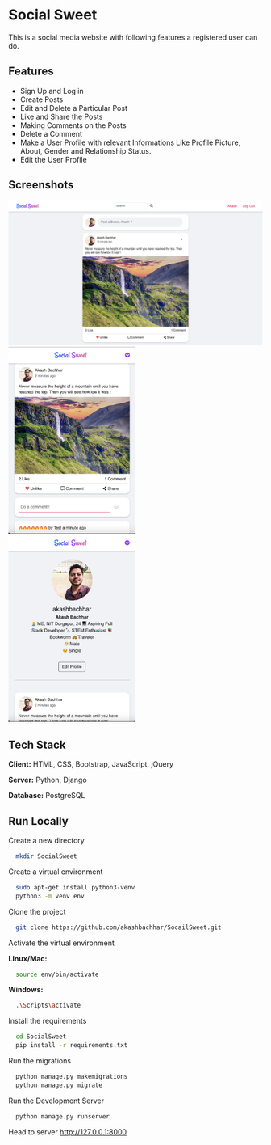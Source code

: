 
# Social Sweet

This is a social media website with following features a registered user can do.


## Features

- Sign Up and Log in
- Create Posts
- Edit and Delete a Particular Post
- Like and Share the Posts
- Making Comments on the Posts
- Delete a Comment
- Make a User Profile with relevant Informations Like Profile Picture, About, Gender and Relationship Status.
- Edit the User Profile

  
## Screenshots

<img src="./sweet/static/UI/1.png" alt="UI"/>
<img src="./sweet/static/UI/2.png" alt="UI" width="50%"/>
<img src="./sweet/static/UI/3.png" alt="UI" width="50%"/>

  
## Tech Stack

**Client:** HTML, CSS, Bootstrap, JavaScript, jQuery

**Server:** Python, Django

**Database:** PostgreSQL 

  
## Run Locally

Create a new directory 
```bash
  mkdir SocialSweet
```

Create a virtual environment

```bash
  sudo apt-get install python3-venv
  python3 -m venv env
```
Clone the project

```bash
  git clone https://github.com/akashbachhar/SocailSweet.git
```

Activate the virtual environment

**Linux/Mac:**

```bash
  source env/bin/activate
```

**Windows:**

```bash
  .\Scripts\activate
```

Install the requirements

```bash
  cd SocialSweet
  pip install -r requirements.txt
```

Run the migrations 

```bash
  python manage.py makemigrations
  python manage.py migrate
```

Run the Development Server 

```bash
  python manage.py runserver
```
Head to server http://127.0.0.1:8000

  